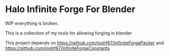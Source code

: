 # Halo Infinite Forge For Blender
WIP everything is broken. 


This is a collection of my tools for allowing forging in blender


This project depends on https://github.com/joshf67/InfiniteForgePacker and https://github.com/joshf67/InfiniteForgeConstants


